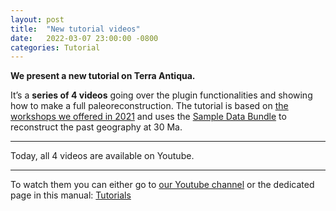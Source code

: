 ```yaml
---
layout: post
title:  "New tutorial videos"
date:   2022-03-07 23:00:00 -0800
categories: Tutorial
---
```


<b>We present a new tutorial on Terra Antiqua.</b>

 It’s a <b>series of 4 videos</b> going over the plugin functionalities and showing how to make a full paleoreconstruction. The tutorial is based on <a href="https://docs.google.com/document/d/10zRGOljvevSipeq9QPxiNGF1wSqRAuOjpTrNbsRpAdo/edit?usp=sharing">the workshops we offered in 2021</a> and uses the <a href="sample_data.html">Sample Data Bundle</a> to reconstruct the past geography at 30 Ma.
 
---
 
Today, all 4 videos are available on Youtube.

---

To watch them you can either go to <a href="https://www.youtube.com/channel/UCdYwTfKb0IoH2l0M5QsId6w">our Youtube channel</a> or the dedicated page in this manual: <a href="tutorials.html">Tutorials</a> 


